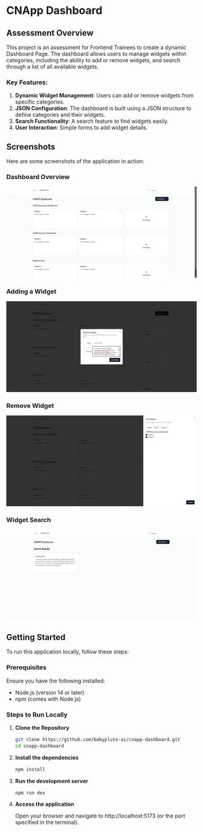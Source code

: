 # CNApp Dashboard

## Assessment Overview

This project is an assessment for Frontend Trainees to create a dynamic Dashboard Page. The dashboard allows users to manage widgets within categories, including the ability to add or remove widgets, and search through a list of all available widgets.

### Key Features:

1. **Dynamic Widget Management**: Users can add or remove widgets from specific categories.
2. **JSON Configuration**: The dashboard is built using a JSON structure to define categories and their widgets.
3. **Search Functionality**: A search feature to find widgets easily.
4. **User Interaction**: Simple forms to add widget details.

## Screenshots

Here are some screenshots of the application in action:

### Dashboard Overview

![Dashboard Overview](assets\screenshots\dashboard-overview.png)

### Adding a Widget

![Adding a Widget](assets\screenshots\add-widget.png)

### Remove Widget

![Widget Remove](assets\screenshots\remove-widget.png)

### Widget Search

![Widget Search](assets\screenshots\search-widget.png)

## Getting Started

To run this application locally, follow these steps:

### Prerequisites

Ensure you have the following installed:

- Node.js (version 14 or later)
- npm (comes with Node.js)

### Steps to Run Locally

1. **Clone the Repository**

   ```bash
   git clone https://github.com/babypluto-ai/cnapp-dashboard.git
   cd cnapp-dashboard
   ```

2. **Install the dependencies**

   ```bash
   npm install
   ```

3. **Run the development server**

   ```bash
   npm run dev
   ```

4. **Access the application**

   Open your browser and navigate to http://localhost:5173 (or the port specified in the terminal).
